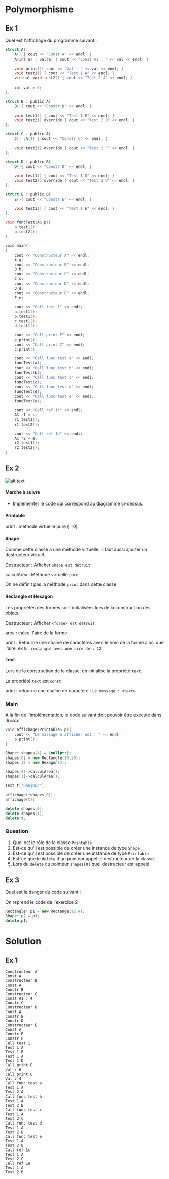 # Polymorphisme

## Ex 1
Quel est l'affichage du programme suivant :

```C
struct A{
    A() { cout << "Const A" << endl; }
    A(int a) : val(a) { cout << "Const A1 : " << val << endl; }
    
    void print(){ cout << "Val : " << val << endl; }
    void test1() { cout << "Test 1 A" << endl; }
    virtual void test2() { cout << "Test 2 A" << endl; }
    
    int val = 6;
};

struct B : public A{
    B(){ cout << "Constr B" << endl; }

    void test1() { cout << "Test 1 B" << endl; }
    void test2() override { cout << "Test 2 B" << endl; }
};

struct C : public A{
    C() :A(4) { cout << "Constr C" << endl; }

    void test2() override { cout << "Test 2 C" << endl; }    
};

struct D : public B{
    D(){ cout << "Constr D" << endl; }

    void test1() { cout << "Test 1 D" << endl; }
    void test2() override { cout << "Test 2 D" << endl; }    
};

struct E : public B{
    E(){ cout << "Constr E" << endl; }

    void test1() { cout << "Test 1 E" << endl; }
};

void funcTest(A& p){
    p.test1();
    p.test2();
}

void main()
{
    cout << "Constructeur A" << endl;
    A a;
    cout << "Constructeur B" << endl;
    B b;
    cout << "Constructeur C" << endl;
    C c;
    cout << "Constructeur D" << endl;
    D d;
    cout << "Constructeur E" << endl;
    E e;

    cout << "Call test 1" << endl;
    a.test1();
    b.test1();
    c.test1();
    d.test1();

    cout << "Call print E" << endl;
    e.print();
    cout << "Call print C" << endl;
    c.print();

    cout << "Call func test a" << endl;
    funcTest(a);
    cout << "Call func test b" << endl;
    funcTest(b);
    cout << "Call func test c" << endl;
    funcTest(c);
    cout << "Call func test d" << endl;
    funcTest(d);
    cout << "Call func test e" << endl;
    funcTest(e);

    cout << "Call ref 1c" << endl;
    A& r1 = c;
    r1.test1();
    r1.test2();

    cout << "Call ref 1e" << endl;
    A& r2 = e;
    r2.test1();
    r2.test2();
}
```


## Ex 2
![alt text](images/polymorphisme.png "UML")

#### Marche à suivre
- Implémenter le code qui correspond au diagramme ci-dessus.

#### Printable
print
: méthode virtuelle pure ( =0).

#### Shape
Comme cette classe a une méthode virtuelle, il faut aussi ajouter un destructeur virtuel. 

Destructeur
: Afficher `Shape est détruit`

calculArea
: Méthode virtuelle `pure`

On ne définit pas la méthode `print` dans cette classe

#### Rectangle et Hexagon
Les propriétés des formes sont initialisées lors de la construction des objets.

Destructeur
: Afficher `<forme> est détruit`

area
: calcul l'aire de la forme

print
: Retourne une chaîne de caractères avec le nom de la forme ainsi que l'aire, ex `Un rectangle avec une aire de : 12`

#### Text
Lors de la construction de la classe, on initialise la propriété `text`.

La propriété `text` est `const`

print
: retourne une chaîne de caractère : `Le message : <text>`

### Main
A la fin de l'implémentation, le code suivant doit pouvoir être exécuté dans le `main`

```cpp
void affichage(Printable& p){
    cout << "Le massage à afficher est : " << endl;
    p.print();
}

Shape* shapes[4] = {nullptr};
shapes[0] = new Rectangle(10,20);
shapes[1] = new Hexagon(3);

shapes[0]->calculArea();
shapes[1]->calculArea();

Text t("Bonjour");

affichage(*shapes[0]);
affichage(t);

delete shapes[0];
delete shapes[1];
delete t;
```

### Question
1. Quel est le rôle de la classe `Printable`
1. Est-ce qu'il est possible de créer une instance de type `Shape`
1. Est-ce qu'il est possible de créer une instance de type `Printable`
1. Est-ce que le `delete` d'un pointeur appel le destructeur de la classe.
1. Lors du `delete` du pointeur `shapes[0]` quel destructeur est appelé

## Ex 3
Quel est le danger du code suivant :

On reprend le code de l'exercice 2

```cpp
Rectangle* p1 = new Rectange(12,4);
Shape* p2 = p1;
delete p1;
```

# Solution

## Ex 1
```console
Constructeur A
Const A
Constructeur B
Const A
Constr B
Constructeur C
Const A1 : 4
Constr C
Constructeur D
Const A
Constr B
Constr D
Constructeur E
Const A
Constr B
Constr E
Call test 1
Test 1 A
Test 1 B
Test 1 A
Test 1 D
Call print E
Val : 6
Call print C
Val : 4
Call func test a
Test 1 A
Test 2 A
Call func test b
Test 1 A
Test 2 B
Call func test c
Test 1 A
Test 2 C
Call func test d
Test 1 A
Test 2 D
Call func test e
Test 1 A
Test 2 B
Call ref 1c
Test 1 A
Test 2 C
Call ref 1e
Test 1 A
Test 2 B
```
